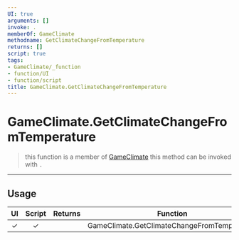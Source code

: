 ```yaml
---
UI: true
arguments: []
invoke: .
memberOf: GameClimate
methodname: GetClimateChangeFromTemperature
returns: []
script: true
tags:
- GameClimate/_function
- function/UI
- function/script
title: GameClimate.GetClimateChangeFromTemperature
---
```

# GameClimate.GetClimateChangeFromTemperature
> this function is a member of [GameClimate](civ-6/lua/GameClimate.md)
> this method can be invoked with `.`
-----
## Usage
|  UI | Script | Returns | Function | Arguments |
|:---:|:------:|-------:|:--------:|:---------|
|✓|✓||GameClimate.GetClimateChangeFromTemperature||

